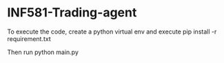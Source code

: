 # INF581-Trading-agent

To execute the code, create a python virtual env and execute pip install -r requirement.txt

Then run python main.py